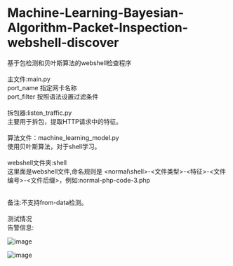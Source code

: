 # Machine-Learning-Bayesian-Algorithm-Packet-Inspection-webshell-discover
基于包检测和贝叶斯算法的webshell检查程序<br>
<br>
主文件:main.py<br>
port_name 指定网卡名称<br>
port_filter 按照语法设置过滤条件<br>
<br>
拆包器:listen_traffic.py<br>
主要用于拆包，提取HTTP请求中的特征。<br>
<br>
算法文件：machine_learning_model.py<br>
使用贝叶斯算法，对于shell学习。<br>
<br>
webshell文件夹:shell<br>
这里面是webshell文件,命名规则是 <normal\shell>-<文件类型>-<特征>-<文件编号>-<文件后缀>，例如:normal-php-code-3.php<br>

<br>
备注:不支持from-data检测。<br>

<br>
测试情况<br>
告警信息:<br>

![image](https://github.com/SkyBlueEternal/Machine-Learning-Bayesian-Algorithm-Packet-Inspection-webshell-discover/blob/master/image/%E6%B5%8B%E8%AF%95%E5%91%8A%E8%AD%A6.png?raw=true)

![image](https://github.com/SkyBlueEternal/Machine-Learning-Bayesian-Algorithm-Packet-Inspection-webshell-discover/blob/master/image/%E6%B5%8B%E8%AF%95%E6%AD%A3%E5%B8%B8.png?raw=true)
